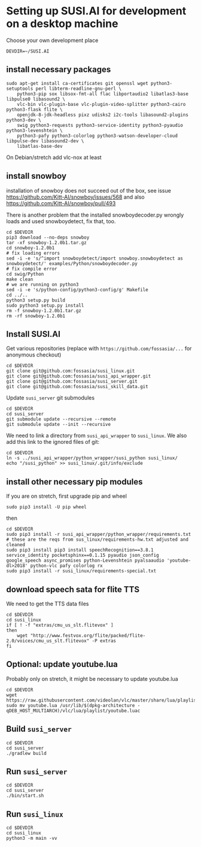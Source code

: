 
Setting up SUSI.AI for development on a desktop machine
=======================================================

Choose your own development place
```
DEVDIR=~/SUSI.AI
```

install necessary packages
--------------------------

```
sudo apt-get install ca-certificates git openssl wget python3-setuptools perl libterm-readline-gnu-perl \
	python3-pip sox libsox-fmt-all flac libportaudio2 libatlas3-base libpulse0 libasound2 \
	vlc-bin vlc-plugin-base vlc-plugin-video-splitter python3-cairo python3-flask flite \
	openjdk-8-jdk-headless pixz udisks2 i2c-tools libasound2-plugins python3-dev \
	swig python3-requests python3-service-identity python3-pyaudio python3-levenshtein \
	python3-pafy python3-colorlog python3-watson-developer-cloud libpulse-dev libasound2-dev \
	libatlas-base-dev
```

On Debian/stretch add vlc-nox at least


install snowboy
---------------

installation of snowboy does not succeed out of the box, see
issue https://github.com/Kitt-AI/snowboy/issues/568 and also
https://github.com/Kitt-AI/snowboy/pull/493

There is another problem that the installed snowboydecoder.py wrongly loads
and used snowboydetect, fix that, too.

```
cd $DEVDIR
pip3 download --no-deps snowboy
tar -xf snowboy-1.2.0b1.tar.gz
cd snowboy-1.2.0b1
# fix loading errors
sed -i -e 's/^import snowboydetect/import snowboy.snowboydetect as snowboydetect/' examples/Python/snowboydecoder.py
# fix compile error
cd swig/Python
make clean
# we are running on python3
sed -i -e 's/python-config/python3-config/g' Makefile
cd ../..
python3 setup.py build
sudo python3 setup.py install
rm -f snowboy-1.2.0b1.tar.gz
rm -rf snowboy-1.2.0b1
```


Install SUSI.AI
---------------

Get various repositories (replace with `https://github.com/fossasia/...` for anonymous checkout)
```
cd $DEVDIR
git clone git@github.com:fossasia/susi_linux.git
git clone git@github.com:fossasia/susi_api_wrapper.git
git clone git@github.com:fossasia/susi_server.git
git clone git@github.com:fossasia/susi_skill_data.git
```

Update `susi_server` git submodules
```
cd $DEVDIR
cd susi_server
git submodule update --recursive --remote
git submodule update --init --recursive
```

We need to link a directory from `susi_api_wrapper` to `susi_linux`.
We also add this link to the ignored files of git:
```
cd $DEVDIR
ln -s ../susi_api_wrapper/python_wrapper/susi_python susi_linux/
echo "/susi_python" >> susi_linux/.git/info/exclude
```

install other necessary pip modules
-----------------------------------
If you are on stretch, first upgrade pip and wheel
```
sudo pip3 install -U pip wheel
```

then
```
cd $DEVDIR
sudo pip3 install -r susi_api_wrapper/python_wrapper/requirements.txt
# these are the reqs from sus_linux/requirements-hw.txt adjusted and cleaned
sudo pip3 install pip3 install speechRecognition==3.8.1 service_identity pocketsphinx==0.1.15 pyaudio json_config google_speech async_promises python-Levenshtein pyalsaaudio 'youtube-dl>2018' python-vlc pafy colorlog rx
sudo pip3 install -r susi_linux/requirements-special.txt
```

download speech sata for flite TTS
-----------------------------------
We need to get the TTS data files
```
cd $DEVDIR
cd susi_linux
if [ ! -f "extras/cmu_us_slt.flitevox" ]
then
    wget "http://www.festvox.org/flite/packed/flite-2.0/voices/cmu_us_slt.flitevox" -P extras
fi
```

Optional: update youtube.lua
----------------------------
Probably only on stretch, it might be necessary to update youtube.lua
```
cd $DEVDIR
wget https://raw.githubusercontent.com/videolan/vlc/master/share/lua/playlist/youtube.lua
sudo mv youtube.lua /usr/lib/$(dpkg-architecture -qDEB_HOST_MULTIARCH)/vlc/lua/playlist/youtube.luac
```


Build `susi_server`
-------------------
```
cd $DEVDIR
cd susi_server
./gradlew build
```

Run `susi_server`
-----------------
```
cd $DEVDIR
cd susi_server
./bin/start.sh
```

Run `susi_linux`
----------------
```
cd $DEVDIR
cd susi_linux
python3 -m main -vv
```

